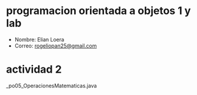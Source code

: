 # programacion orientada a objetos 1 y lab 

- Nombre: Elian Loera 
- Correo: rogeliopan25@gmail.com

# actividad 2

_po05_OperacionesMatematicas.java 
